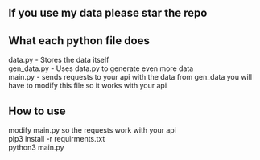 ## If you use my data please star the repo

## What each python file does
data.py - Stores the data itself  
gen_data.py - Uses data.py to generate even more data  
main.py - sends requests to your api with the data from gen_data you will have to modify this file so it works with your api   


## How to use
modify main.py so the requests work with your api   
pip3 install -r requirments.txt   
python3 main.py   
